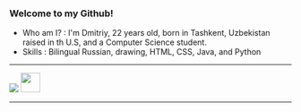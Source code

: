 <html>
<head>
<html lang="en">
  </head>
  <body>
    <div class="about">
    <h3 style="font-color:green;">Welcome to my Github!</h3>
    <ul>
<li>Who am I? : I'm Dmitriy, 22 years old, born in Tashkent, Uzbekistan raised in th U.S, and a Computer Science student.</li>
<li>Skills : Bilingual Russian, drawing, HTML, CSS, Java, and Python</li>
    </ul>
    <hr />
<a href="https://www.dhotspot.xyz"><img src="https://www.dhotspot.xyz/logo.ico"></img></a>
<a href="https://www.twitter.com/DmitriyShumkin"><img src="https://www.dhotspot.xyz/twitter.png" width="35" height="35"></img></a>
<hr />
  </div>
